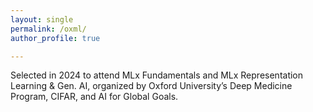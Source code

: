 ```yaml
---
layout: single
permalink: /oxml/
author_profile: true

---
```



Selected in 2024 to attend MLx Fundamentals and MLx Representation Learning & Gen. AI, organized by Oxford University’s Deep Medicine Program, CIFAR, and AI for Global Goals.








